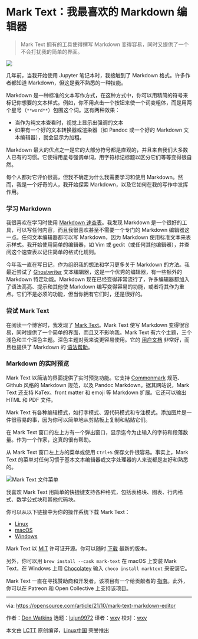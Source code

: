 [#]: subject: "Why Mark Text is my favorite markdown editor"
[#]: via: "https://opensource.com/article/21/10/mark-text-markdown-editor"
[#]: author: "Don Watkins https://opensource.com/users/don-watkins"
[#]: collector: "lujun9972"
[#]: translator: "wxy"
[#]: reviewer: "wxy"
[#]: publisher: "wxy"
[#]: url: "https://linux.cn/article-13926-1.html"

Mark Text：我最喜欢的 Markdown 编辑器
======

> Mark Text 拥有的工具使得撰写 Markdown 变得容易，同时又提供了一个不会打扰我的简单的界面。

![](https://img.linux.net.cn/data/attachment/album/202110/27/141244m9os557ss7au6oas.jpg)

几年前，当我开始使用 Jupyter 笔记本时，我接触到了 Markdown 格式。许多作者都知道 Markdown，但这是我不熟悉的一种技能。

Markdown 是一种标准的文本写作方式，在这种方式中，你可以用精简的符号来标记你想要的文本样式。例如，你不用点击一个按钮来使一个词变粗体，而是用两个星号（`**word**`）包围这个词。这有两种效果：

  * 当作为纯文本查看时，视觉上显示出强调的文本
  * 如果有一个好的文本转换器或渲染器（如 Pandoc 或一个好的 Markdown 文本编辑器），就会显示为加粗。

Markdown 最大的优点之一是它的大部分符号都是直观的，并且来自我们大多数人已有的习惯。它使得用星号强调单词，用字符标记标题以区分它们等等变得很自然。

每个人都对它评价很高，但我不确定为什么我需要学习和使用 Markdown。然而，我是一个好奇的人，我开始探索 Markdown，以及它如何在我的写作中发挥作用。

### 学习 Markdown

我很喜欢在学习时使用 [Markdown 速查表][2]。我发现 Markdown 是一个很好的工具，可以写任何内容，而且我很喜欢甚至不需要一个专门的 Markdown 编辑器这一点。任何文本编辑器都可以写 Markdown，因为 Markdown 使用标准文本来表示样式。我开始使用简单的编辑器，如 Vim 或 gedit（或任何其他编辑器），并查阅这个速查表以记住简单的格式化规则。

今年我一直在写日记，作为组织我的想法和学习更多关于 Markdown 的方法。我最近尝试了 [Ghostwriter][3] 文本编辑器，这是一个优秀的编辑器，有一些额外的 Markdown 特定功能。Markdown 现在已经变得非常流行了，许多编辑器都加入了语法高亮、提示和其他使 Markdown 编写变得容易的功能，或者将其作为重点。它们不是必须的功能，但当你拥有它们时，还是很好的。 

### 尝试 Mark Text

在阅读一个博客时，我发现了 [Mark Text][4]。Mark Text 使写 Markdown 变得很容易，同时提供了一个简单的界面，而且又不影响我。Mark Text 有六个主题，三个浅色和三个深色主题。深色主题对我来说更容易使用。它的 [用户文档][5] 非常好，而且也提供了 Markdown 的 [语法帮助][6]。 

###  Markdown 的实时预览

Mark Text 以简洁的界面提供了实时预览功能。它支持 [Commonmark][7] 规范、Github 风格的 Markdown 规范，以及 Pandoc Markdown。据其网站说，Mark Text 还支持 KaTex、front matter 和 emoji 等 Markdown 扩展。它还可以输出 HTML 和 PDF 文件。 

Mark Text 有各种编辑模式，如打字模式、源代码模式和专注模式。添加图片是一件很容易的事，因为你可以简单地从剪贴板上复制和粘贴它们。

在 Mark Text 窗口的左上方有一个弹出窗口，显示迄今为止输入的字符和段落数量。作为一个作家，这真的很有帮助。

从 Mark Text 窗口左上方的菜单或使用 `Ctrl+S` 保存文件很容易。事实上，Mark Text 的菜单对任何习惯于基本文本编辑器或文字处理器的人来说都是友好和熟悉的。

![Mark Text 文件菜单][8] 

我喜欢 Mark Text 用简单的快捷键支持各种格式，包括表格块、图表、行内格式、数学公式块和其他代码块。

你可以从以下链接中为你的操作系统下载 Mark Text：

  * [Linux][10]
  * [macOS][11]
  * [Windows][12]

Mark Text 以 [MIT][13] 许可证开源。你可以随时 [下载][14] 最新的版本。

另外，你可以用 `brew install --cask mark-text` 在 macOS 上安装 Mark Text，在 Windows 上用 [Chocolatey][15] 输入 `choco install marktext` 来安装它。

Mark Text 一直在寻找赞助商和开发者。该项目有一个给贡献者的 [指南][16]。此外，你可以在 Patreon 和 Open Collective 上支持该项目。

--------------------------------------------------------------------------------

via: https://opensource.com/article/21/10/mark-text-markdown-editor

作者：[Don Watkins][a]
选题：[lujun9972][b]
译者：[wxy](https://github.com/wxy)
校对：[wxy](https://github.com/wxy)

本文由 [LCTT](https://github.com/LCTT/TranslateProject) 原创编译，[Linux中国](https://linux.cn/) 荣誉推出

[a]: https://opensource.com/users/don-watkins
[b]: https://github.com/lujun9972
[1]: https://opensource.com/sites/default/files/styles/image-full-size/public/lead-images/osdc-docdish-typewriterkeys-3.png?itok=NyBwMdK_ (Typewriter keys in multicolor)
[2]: https://opensource.com/downloads/cheat-sheet-markdown
[3]: https://wereturtle.github.io/ghostwriter/
[4]: https://marktext.app/
[5]: https://github.com/marktext/marktext/blob/master/docs/README.md
[6]: https://github.com/marktext/marktext/blob/master/docs/MARKDOWN_SYNTAX.md
[7]: https://commonmark.org/
[8]: https://opensource.com/sites/default/files/uploads/mark-test-file-menu.png (Mark Text file menu)
[9]: https://creativecommons.org/licenses/by-sa/4.0/
[10]: https://github.com/marktext/marktext/releases/latest/download/marktext-x86_64.AppImage
[11]: https://github.com/marktext/marktext/releases/latest/download/marktext.dmg
[12]: https://github.com/marktext/marktext/releases/latest/download/marktext-setup.exe
[13]: https://github.com/marktext/marktext/blob/develop/LICENSE
[14]: https://github.com/marktext/marktext/releases
[15]: https://chocolatey.org/
[16]: https://github.com/marktext/marktext/blob/develop/CONTRIBUTING.md

